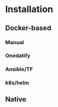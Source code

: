 # Installation

<!-- (w miarę potrzeby nawiązania do configuration, nawiązanie do compatibility-reference [versions]) -->

## Docker-based

### Manual

### Onedatify

### Ansible/TF

### k8s/helm

## Native <!-- - tutaj tylko o tym że nie rekomendujemy, dajemy linka do dockerfile i można sobie próbować, ew. kontaktować się z nami -->
